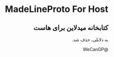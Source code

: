 <div style="direction:rtl;text-algin:right">
<h1>MadeLineProto For Host</h1>
<h2>کتابخانه میدلاین برای هاست</h2>
<p>
به دلایلی، حذف شد.

@WeCanGP
</p>
</div>
